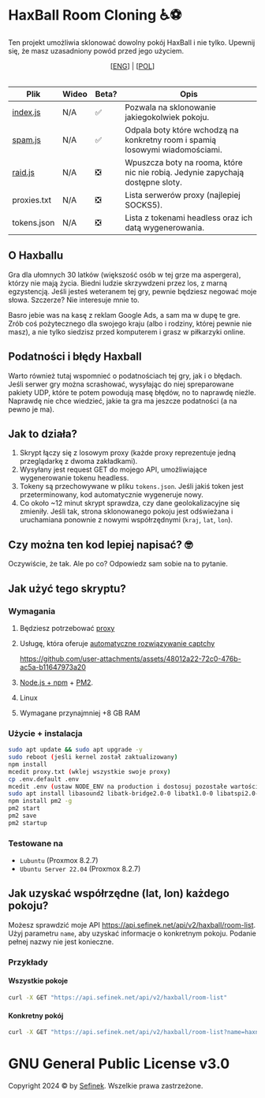 # HaxBall Room Cloning ♿⚽
Ten projekt umożliwia sklonować dowolny pokój HaxBall i nie tylko. Upewnij się, że masz uzasadniony powód przed jego użyciem.

<div align="center">
    [<a href="README.md">ENG</a>] | [<a href="README_PL.md">POL</a>]
</div>
<br>

| Plik                 | Wideo | Beta? | Opis                                                                           |
|----------------------|:------|-------|--------------------------------------------------------------------------------|
| [index.js](index.js) | N/A   | ✅     | Pozwala na sklonowanie jakiegokolwiek pokoju.                                  |
| [spam.js](spam.js)   | N/A   | ✅     | Odpala boty które wchodzą na konkretny room i spamią losowymi wiadomościami.   |
| [raid.js](raid.js)   | N/A   | ❎     | Wpuszcza boty na rooma, które nic nie robią. Jedynie zapychają dostępne sloty. |
| proxies.txt          | N/A   | ❎     | Lista serwerów proxy (najlepiej SOCKS5).                                       |
| tokens.json          | N/A   | ❎     | Lista z tokenami headless oraz ich datą wygenerowania.                         |


## O Haxballu
Gra dla ułomnych 30 latków (większość osób w tej grze ma aspergera), którzy nie mają życia.
Biedni ludzie skrzywdzeni przez los, z marną egzystencją.
Jeśli jesteś weteranem tej gry, pewnie będziesz negować moje słowa. Szczerze? Nie interesuje mnie to.

Basro jebie was na kasę z reklam Google Ads, a sam ma w dupę te gre.
Zrób coś pożytecznego dla swojego kraju (albo i rodziny, której pewnie nie masz), a nie tylko siedzisz przed komputerem i grasz w piłkarzyki online.

## Podatności i błędy Haxball
Warto również tutaj wspomnieć o podatnościach tej gry, jak i o błędach.
Jeśli serwer gry można scrashować, wysyłając do niej spreparowane pakiety UDP, które te potem powodują masę błędów, no to naprawdę nieźle.
Naprawdę nie chce wiedzieć, jakie ta gra ma jeszcze podatności (a na pewno je ma).

## Jak to działa?
1. Skrypt łączy się z losowym proxy (każde proxy reprezentuje jedną przeglądarkę z dwoma zakładkami).
2. Wysyłany jest request GET do mojego API, umożliwiające wygenerowanie tokenu headless.
3. Tokeny są przechowywane w pliku `tokens.json`. Jeśli jakiś token jest przeterminowany, kod automatycznie wygeneruje nowy.
4. Co około ~12 minut skrypt sprawdza, czy dane geolokalizacyjne się zmieniły. Jeśli tak, strona sklonowanego pokoju jest odświeżana i uruchamiana ponownie z nowymi współrzędnymi (`kraj`, `lat`, `lon`).

## Czy można ten kod lepiej napisać? 🤓
Oczywiście, że tak. Ale po co? Odpowiedz sam sobie na to pytanie.

## Jak użyć tego skryptu?
### Wymagania
1. Będziesz potrzebować [proxy](https://stableproxy.com/?r=SKX2AY)
2. Usługę, która oferuje [automatyczne rozwiązywanie captchy](https://getcaptchasolution.com/df5q6t8krs)

    https://github.com/user-attachments/assets/48012a22-72c0-476b-ac5a-b11647973a20

3. [Node.js + npm](https://nodejs.org) + [PM2](https://pm2.keymetrics.io).
4. Linux
5. Wymagane przynajmniej +8 GB RAM

### Użycie + instalacja
```sh
sudo apt update && sudo apt upgrade -y
sudo reboot (jeśli kernel został zaktualizowany)
npm install
mcedit proxy.txt (wklej wszystkie swoje proxy)
cp .env.default .env
mcedit .env (ustaw NODE_ENV na production i dostosuj pozostałe wartości)
sudo apt install libasound2 libatk-bridge2.0-0 libatk1.0-0 libatspi2.0-0 libc6 libcairo2 libcups2 libdbus-1-3 libdrm2 libexpat1 libgbm1 libglib2.0-0 libnspr4 libnss3 libpango-1.0-0 libpangocairo-1.0-0 libstdc++6 libudev1 libuuid1 libx11-6 libx11-xcb1 libxcb-dri3-0 libxcb1 libxcomposite1 libxcursor1 libxdamage1 libxext6 libxfixes3 libxi6 libxkbcommon0 libxrandr2 libxrender1 libxshmfence1 libxss1 libxtst6 (for Ubuntu Server 22.04, see: https://source.chromium.org/chromium/chromium/src/+/main:chrome/installer/linux/debian/dist_package_versions.json)
npm install pm2 -g
pm2 start
pm2 save
pm2 startup
```

### Testowane na
- `Lubuntu` (Proxmox 8.2.7)
- `Ubuntu Server 22.04` (Proxmox 8.2.7)

## Jak uzyskać współrzędne (lat, lon) każdego pokoju?
Możesz sprawdzić moje API https://api.sefinek.net/api/v2/haxball/room-list.
Użyj parametru `name`, aby uzyskać informacje o konkretnym pokoju. Podanie pełnej nazwy nie jest konieczne.

### Przykłady
#### Wszystkie pokoje
```bash
curl -X GET "https://api.sefinek.net/api/v2/haxball/room-list"
```

#### Konkretny pokój
```bash
curl -X GET "https://api.sefinek.net/api/v2/haxball/room-list?name=haxnball"
```
# GNU General Public License v3.0
Copyright 2024 © by [Sefinek](https://sefine.net). Wszelkie prawa zastrzeżone.